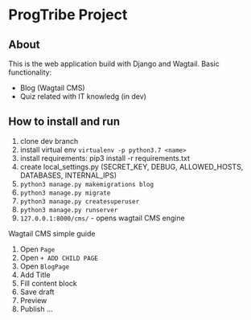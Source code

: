 # ProgTribe Project

## About 
This is the web application build with Django and Wagtail.
Basic functionality:
* Blog (Wagtail CMS)
* Quiz related with IT knowledg (in dev) 

## How to install and run
1. clone dev branch 
2. install virtual env `virtualenv -p python3.7 <name>`
3. install requirements: pip3 install -r requirements.txt
4. create local_settings.py (SECRET_KEY, DEBUG, ALLOWED_HOSTS, DATABASES, INTERNAL_IPS)
5. `python3 manage.py makemigrations blog`
6. `python3 manage.py migrate`
7. `python3 manage.py createsuperuser`
8. `python3 manage.py runserver`
8. `127.0.0.1:8000/cms/` - opens wagtail CMS engine

Wagtail CMS simple guide
1. Open `Page`
2. Open `+ ADD CHILD PAGE`
3. Open `BlogPage`
4. Add Title
5. Fill content block 
6. Save draft
7. Preview
8. Publish
...
